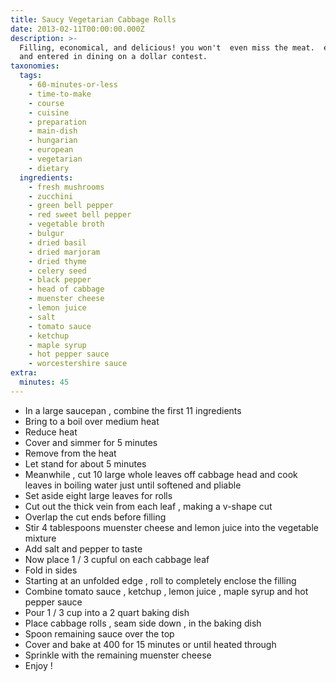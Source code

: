 ```yaml
---
title: Saucy Vegetarian Cabbage Rolls
date: 2013-02-11T00:00:00.000Z
description: >-
  Filling, economical, and delicious! you won't  even miss the meat.  enjoyed
  and entered in dining on a dollar contest.
taxonomies:
  tags:
    - 60-minutes-or-less
    - time-to-make
    - course
    - cuisine
    - preparation
    - main-dish
    - hungarian
    - european
    - vegetarian
    - dietary
  ingredients:
    - fresh mushrooms
    - zucchini
    - green bell pepper
    - red sweet bell pepper
    - vegetable broth
    - bulgur
    - dried basil
    - dried marjoram
    - dried thyme
    - celery seed
    - black pepper
    - head of cabbage
    - muenster cheese
    - lemon juice
    - salt
    - tomato sauce
    - ketchup
    - maple syrup
    - hot pepper sauce
    - worcestershire sauce
extra:
  minutes: 45
---
```

 - In a large saucepan , combine the first 11 ingredients
 - Bring to a boil over medium heat
 - Reduce heat
 - Cover and simmer for 5 minutes
 - Remove from the heat
 - Let stand for about 5 minutes
 - Meanwhile , cut 10 large whole leaves off cabbage head and cook leaves in boiling water just until softened and pliable
 - Set aside eight large leaves for rolls
 - Cut out the thick vein from each leaf , making a v-shape cut
 - Overlap the cut ends before filling
 - Stir 4 tablespoons muenster cheese and lemon juice into the vegetable mixture
 - Add salt and pepper to taste
 - Now place 1 / 3 cupful on each cabbage leaf
 - Fold in sides
 - Starting at an unfolded edge , roll to completely enclose the filling
 - Combine tomato sauce , ketchup , lemon juice , maple syrup and hot pepper sauce
 - Pour 1 / 3 cup into a 2 quart baking dish
 - Place cabbage rolls , seam side down , in the baking dish
 - Spoon remaining sauce over the top
 - Cover and bake at 400 for 15 minutes or until heated through
 - Sprinkle with the remaining muenster cheese
 - Enjoy !
